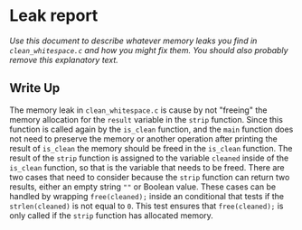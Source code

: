 # Leak report

_Use this document to describe whatever memory leaks
you find in `clean_whitespace.c` and how you might fix
them. You should also probably remove this explanatory
text._

## Write Up

The memory leak in `clean_whitespace.c` is cause by not "freeing" the memory allocation for the `result` variable in the `strip` function. Since this function is called again by the `is_clean` function, and the `main` function does not need to preserve the memory or another operation after printing the result of `is_clean` the memory should be freed in the `is_clean` function. The result of the `strip` function is assigned to the variable `cleaned` inside of the `is_clean` function, so that is the variable that needs to be freed. There are two cases that need to consider because the `strip` function can return two results, either an empty string `""` or Boolean value. These cases can be handled by wrapping `free(cleaned);` inside an conditional that tests if the `strlen(cleaned)` is not equal to `0`. This test ensures that `free(cleaned);` is only called if the `strip` function has allocated memory.